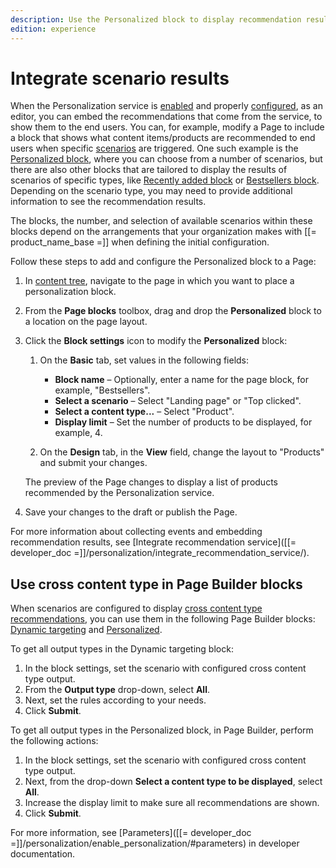 ```yaml
---
description: Use the Personalized block to display recommendation results in your pages.
edition: experience
---
```


# Integrate scenario results

When the Personalization service is [enabled](enable_personalization.md) and properly [configured](configure_personalization.md), as an editor, you can embed the recommendations that come from the service, to show them to the end users.
You can, for example, modify a Page to include a block that shows what content items/products are recommended to end users when specific [scenarios](scenarios.md) are triggered.
One such example is the [Personalized block](../content_management/block_reference.md#personalized-block), where you can choose from a number of scenarios, but there are also other blocks that are tailored to display the results of scenarios
of specific types, like [Recently added block](../content_management/block_reference.md#recently-added-block) or [Bestsellers block](../content_management/block_reference.md#bestsellers-block).
Depending on the scenario type, you may need to provide additional information to see the recommendation results.

The blocks, the number, and selection of available scenarios within these blocks depend on the arrangements that your organization makes with [[= product_name_base =]] when defining the initial configuration.

Follow these steps to add and configure the Personalized block to a Page:

1. In [content tree](discover_ui.md#content-tree), navigate to the page in which you want to place a personalization block.

1. From the **Page blocks** toolbox, drag and drop the **Personalized** block to a location on the page layout.

1. Click the **Block settings** icon to modify the **Personalized** block:
 
    1. On the **Basic** tab, set values in the following fields:
        -	**Block name** – Optionally, enter a name for the page block, for example, "Bestsellers".
        -	**Select a scenario** – Select "Landing page" or "Top clicked".
        -	**Select a content type...** – Select "Product".
        -	**Display limit** – Set the number of products to be displayed, for example, 4.

    1. On the **Design** tab, in the **View** field, change the layout to "Products" and submit your changes.

      The preview of the Page changes to display a list of products recommended by the Personalization service.

1. Save your changes to the draft or publish the Page.

For more information about collecting events and embedding recommendation results, see [Integrate recommendation service]([[= developer_doc =]]/personalization/integrate_recommendation_service/).

## Use cross content type in Page Builder blocks

When scenarios are configured to display [cross content type recommendations](configure_scenarios.md#configure-cross-content-type-recommendations), you can use them in the following Page Builder blocks: [Dynamic targeting](../content_management/block_reference.md#dynamic-targeting-block) and [Personalized](../content_management/block_reference.md#personalized-block).

To get all output types in the Dynamic targeting block:

1. In the block settings, set the scenario with configured cross content type output.
1. From the **Output type** drop-down, select **All**.
1. Next, set the rules according to your needs.
1. Click **Submit**.

To get all output types in the Personalized block, in Page Builder, perform the following actions:

1. In the block settings, set the scenario with configured cross content type output.
1. Next, from the drop-down **Select a content type to be displayed**, select **All**.
1. Increase the display limit to make sure all recommendations are shown.
1. Click **Submit**.

For more information, see [Parameters]([[= developer_doc =]]/personalization/enable_personalization/#parameters) in developer documentation.
